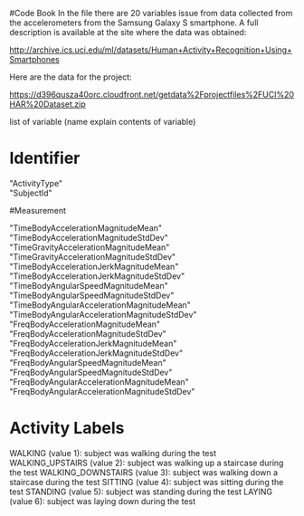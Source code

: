 #Code Book
In the file there are 20 variables issue from data collected from the accelerometers from the Samsung Galaxy S smartphone. A full description is available at the site where the data was obtained:

http://archive.ics.uci.edu/ml/datasets/Human+Activity+Recognition+Using+Smartphones

Here are the data for the project:

https://d396qusza40orc.cloudfront.net/getdata%2Fprojectfiles%2FUCI%20HAR%20Dataset.zip

list of variable (name explain contents of variable)
# Identifier
"ActivityType"	
"SubjectId"

#Measurement

"TimeBodyAccelerationMagnitudeMean"	
"TimeBodyAccelerationMagnitudeStdDev"	
"TimeGravityAccelerationMagnitudeMean"	
"TimeGravityAccelerationMagnitudeStdDev"	
"TimeBodyAccelerationJerkMagnitudeMean"	
"TimeBodyAccelerationJerkMagnitudeStdDev"	
"TimeBodyAngularSpeedMagnitudeMean"	
"TimeBodyAngularSpeedMagnitudeStdDev"	
"TimeBodyAngularAccelerationMagnitudeMean"	
"TimeBodyAngularAccelerationMagnitudeStdDev"	
"FreqBodyAccelerationMagnitudeMean"	
"FreqBodyAccelerationMagnitudeStdDev"	
"FreqBodyAccelerationJerkMagnitudeMean"	
"FreqBodyAccelerationJerkMagnitudeStdDev"	
"FreqBodyAngularSpeedMagnitudeMean"	
"FreqBodyAngularSpeedMagnitudeStdDev"	
"FreqBodyAngularAccelerationMagnitudeMean"	
"FreqBodyAngularAccelerationMagnitudeStdDev"

# Activity Labels
WALKING (value 1): subject was walking during the test
WALKING_UPSTAIRS (value 2): subject was walking up a staircase during the test
WALKING_DOWNSTAIRS (value 3): subject was walking down a staircase during the test
SITTING (value 4): subject was sitting during the test
STANDING (value 5): subject was standing during the test
LAYING (value 6): subject was laying down during the test
